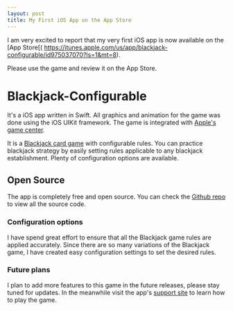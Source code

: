 ```yaml
---
layout: post
title: My First iOS App on the App Store
---
```


I am very excited to report that my very first iOS app is now available on the [App Store[( https://itunes.apple.com/us/app/blackjack-configurable/id975037070?ls=1&mt=8). 

<p class="message">
Please use the game and review it on the App Store.
</p>

# Blackjack-Configurable

It's a iOS app written in Swift. All graphics and animation for the game was done using the iOS UIKit framework. The game is integrated with [Apple's game center](https://developer.apple.com/game-center/).

It is a [Blackjack card game](http://en.wikipedia.org/wiki/Blackjack) with configurable rules. You can practice blackjack strategy by easily setting rules applicable to any blackjack establishment. Plenty of configuration options are available.  

## Open Source

The app is completely free and open source.  You can check the [Github repo](https://github.com/sameertotey/BlackJack) to view all the source code. 

### Configuration options
I have spend great effort to ensure that all the Blackjack game rules are applied accurately. Since there are so many variations of the Blackjack game, I have created easy configuration settings to set the desired rules.

### Future plans

I plan to add more features to this game in the future releases, please stay tuned for updates. In the meanwhile visit the app's [support site](http://www.sameertotey.com/BlackJack/) to learn how to play the game.



